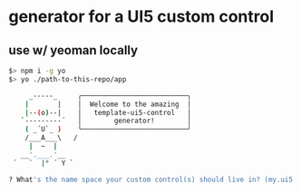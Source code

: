 # generator for a UI5 custom control

## use w/ yeoman locally

```bash
$> npm i -g yo
$> yo ./path-to-this-repo/app

     _-----_     ╭──────────────────────────╮
    |       |    │  Welcome to the amazing  │
    |--(o)--|    │   template-ui5-control   │
   `---------´   │        generator!        │
    ( _´U`_ )    ╰──────────────────────────╯
    /___A___\   /
     |  ~  |
   __'.___.'__
 ´   `  |° ´ Y `

? What's the name space your custom control(s) should live in? (my.ui5.cc)
```
